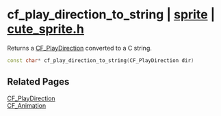 # cf_play_direction_to_string | [sprite](https://github.com/RandyGaul/cute_framework/blob/master/docs/sprite/README.md) | [cute_sprite.h](https://github.com/RandyGaul/cute_framework/blob/master/include/cute_sprite.h)

Returns a [CF_PlayDirection](https://github.com/RandyGaul/cute_framework/blob/master/docs/sprite/cf_playdirection.md) converted to a C string.

```cpp
const char* cf_play_direction_to_string(CF_PlayDirection dir)
```

## Related Pages

[CF_PlayDirection](https://github.com/RandyGaul/cute_framework/blob/master/docs/sprite/cf_playdirection.md)  
[CF_Animation](https://github.com/RandyGaul/cute_framework/blob/master/docs/sprite/cf_animation.md)  
